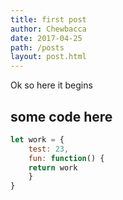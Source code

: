 ```yaml
---
title: first post
author: Chewbacca
date: 2017-04-25
path: /posts
layout: post.html
---
```

Ok so here it begins

## some code here

```js
let work = {
	test: 23,
	fun: function() {
  	return work
	}
}
```
